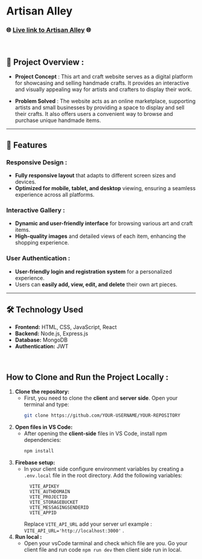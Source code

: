 # Artisan Alley

### 🌐 [Live link to Artisan Alley](https://assignment-10-ea7c5.web.app) 🌐

<br/>

## 📜 Project Overview :

- **Project Concept** : This art and craft website serves as a digital platform for showcasing and selling handmade crafts. It provides an interactive and visually appealing way for artists and crafters to display their work.

- **Problem Solved** : The website acts as an online marketplace, supporting artists and small businesses by providing a space to display and sell their crafts. It also offers users a convenient way to browse and purchase unique handmade items.

---

## 🌟 Features

### Responsive Design :
- **Fully responsive layout** that adapts to different screen sizes and devices.
- **Optimized for mobile, tablet, and desktop** viewing, ensuring a seamless experience across all platforms.

### Interactive Gallery :
- **Dynamic and user-friendly interface** for browsing various art and craft items.
- **High-quality images** and detailed views of each item, enhancing the shopping experience.

### User Authentication :
- **User-friendly login and registration system** for a personalized experience.
- Users can **easily add, view, edit, and delete** their own art pieces.

---

## 🛠 Technology Used

- **Frontend:** HTML, CSS, JavaScript, React
- **Backend:** Node.js, Express.js
- **Database:** MongoDB
- **Authentication:** JWT
<br/>

## How to Clone and Run the Project Locally : 
1. **Clone the repository:**
   - First, you need to clone the **client** and **server side**. Open your terminal and type:
     ```bash
     git clone https://github.com/YOUR-USERNAME/YOUR-REPOSITORY
     ```
2. **Open files in VS Code:**
   - After opening the **client-side** files in VS Code, install npm dependencies:
     ```bash
     npm install
     ```
3. **Firebase setup:**
   - In your client side configure environment variables by creating a `.env.local` file in the root directory. Add the following variables:
     ```plaintext
       VITE_APIKEY
       VITE_AUTHDOMAIN
       VITE_PROJECTID
       VITE_STORAGEBUCKET
       VITE_MESSAGINGSENDERID
       VITE_APPID
     ```
     Replace `VITE_API_URL` add your server url example : `VITE_API_URL='http://localhost:3000'` .
4. **Run local :**
   - Open your vsCode tarminal and check which file are you. Go your client file and run code `npm run dev` then client side run in local.


     




